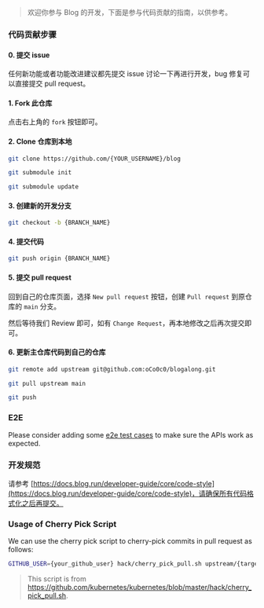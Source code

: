 > 欢迎你参与 Blog 的开发，下面是参与代码贡献的指南，以供参考。

### 代码贡献步骤

#### 0. 提交 issue

任何新功能或者功能改进建议都先提交 issue 讨论一下再进行开发，bug 修复可以直接提交 pull request。

#### 1. Fork 此仓库

点击右上角的 `fork` 按钮即可。

#### 2. Clone 仓库到本地

```bash
git clone https://github.com/{YOUR_USERNAME}/blog

git submodule init

git submodule update
```

#### 3. 创建新的开发分支

```bash
git checkout -b {BRANCH_NAME}
```

#### 4. 提交代码

```bash
git push origin {BRANCH_NAME}
```

#### 5. 提交 pull request

回到自己的仓库页面，选择 `New pull request` 按钮，创建 `Pull request` 到原仓库的 `main` 分支。

然后等待我们 Review 即可，如有 `Change Request`，再本地修改之后再次提交即可。

#### 6. 更新主仓库代码到自己的仓库

```bash
git remote add upstream git@github.com:oCo0c0/blogalong.git

git pull upstream main

git push
```

### E2E

Please consider adding some [e2e test cases](e2e/README.md) to make sure the APIs work as expected.

### 开发规范

请参考 [https://docs.blog.run/developer-guide/core/code-style](https://docs.blog.run/developer-guide/core/code-style)，请确保所有代码格式化之后再提交。

### Usage of Cherry Pick Script

We can use the cherry pick script to cherry-pick commits in pull request as follows:

```bash
GITHUB_USER={your_github_user} hack/cherry_pick_pull.sh upstream/{target_branch} {pull_request_number}
```

> This script is from <https://github.com/kubernetes/kubernetes/blob/master/hack/cherry_pick_pull.sh>.

